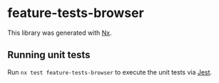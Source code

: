 # feature-tests-browser

This library was generated with [Nx](https://nx.dev).

## Running unit tests

Run `nx test feature-tests-browser` to execute the unit tests via [Jest](https://jestjs.io).
